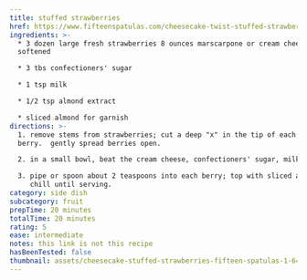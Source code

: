 ```yaml
---
title: stuffed strawberries
href: https://www.fifteenspatulas.com/cheesecake-twist-stuffed-strawberries/
ingredients: >-
  * 3 dozen large fresh strawberries 8 ounces marscarpone or cream cheese,
  softened

  * 3 tbs confectioners' sugar

  * 1 tsp milk

  * 1/2 tsp almond extract

  * sliced almond for garnish
directions: >-
  1. remove stems from strawberries; cut a deep "x" in the tip of each
  berry.  gently spread berries open.

  2. in a small bowl, beat the cream cheese, confectioners' sugar, milk and extract until light and fluffy. 

  3. pipe or spoon about 2 teaspoons into each berry; top with sliced almond. 
     chill until serving.
category: side dish
subcategory: fruit
prepTime: 20 minutes
totalTime: 20 minutes
rating: 5
ease: intermediate
notes: this link is not this recipe
hasBeenTested: false
thumbnail: assets/cheesecake-stuffed-strawberries-fifteen-spatulas-1-640x424.jpg
---
```

